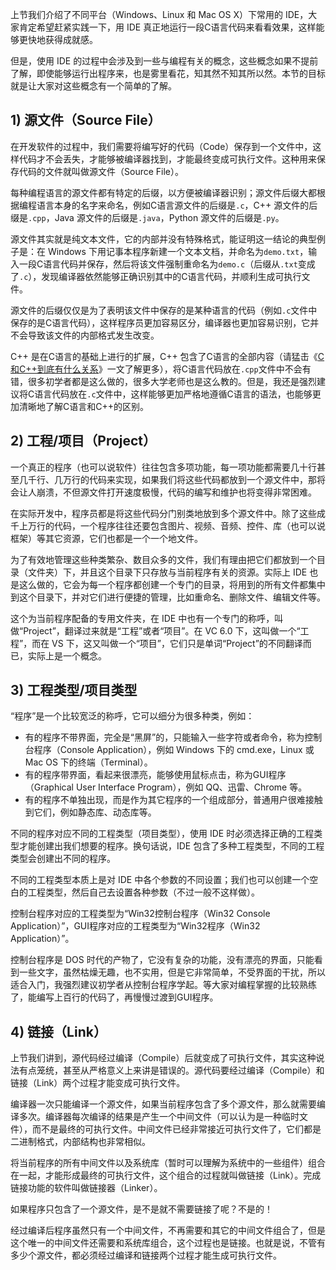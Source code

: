 上节我们介绍了不同平台（Windows、Linux 和 Mac OS X）下常用的 IDE，大家肯定希望赶紧实践一下，用 IDE 真正地运行一段C语言代码来看看效果，这样能够更快地获得成就感。

但是，使用 IDE 的过程中会涉及到一些与编程有关的概念，这些概念如果不提前了解，即使能够运行出程序来，也是雾里看花，知其然不知其所以然。本节的目标就是让大家对这些概念有一个简单的了解。

## 1) 源文件（Source File）

在开发软件的过程中，我们需要将编写好的代码（Code）保存到一个文件中，这样代码才不会丢失，才能够被编译器找到，才能最终变成可执行文件。这种用来保存代码的文件就叫做源文件（Source File）。

每种编程语言的源文件都有特定的后缀，以方便被编译器识别；源文件后缀大都根据编程语言本身的名字来命名，例如C语言源文件的后缀是`.c`，C++ 源文件的后缀是`.cpp`，Java 源文件的后缀是`.java`，Python 源文件的后缀是`.py`。

源文件其实就是纯文本文件，它的内部并没有特殊格式，能证明这一结论的典型例子是：在 Windows 下用记事本程序新建一个文本文档，并命名为`demo.txt`，输入一段C语言代码并保存，然后将该文件强制重命名为`demo.c`（后缀从`.txt`变成了`.c`），发现编译器依然能够正确识别其中的C语言代码，并顺利生成可执行文件。

源文件的后缀仅仅是为了表明该文件中保存的是某种语言的代码（例如`.c`文件中保存的是C语言代码），这样程序员更加容易区分，编译器也更加容易识别，它并不会导致该文件的内部格式发生改变。

C++ 是在C语言的基础上进行的扩展，C++ 包含了C语言的全部内容（请猛击《[C和C++到底有什么关系](http://c.biancheng.net/cpp/html/3161.html)》一文了解更多），将C语言代码放在`.cpp`文件中不会有错，很多初学者都是这么做的，很多大学老师也是这么教的。但是，我还是强烈建议将C语言代码放在`.c`文件中，这样能够更加严格地遵循C语言的语法，也能够更加清晰地了解C语言和C++的区别。

## 2) 工程/项目（Project）

一个真正的程序（也可以说软件）往往包含多项功能，每一项功能都需要几十行甚至几千行、几万行的代码来实现，如果我们将这些代码都放到一个源文件中，那将会让人崩溃，不但源文件打开速度极慢，代码的编写和维护也将变得非常困难。

在实际开发中，程序员都是将这些代码分门别类地放到多个源文件中。除了这些成千上万行的代码，一个程序往往还要包含图片、视频、音频、控件、库（也可以说框架）等其它资源，它们也都是一个一个地文件。

为了有效地管理这些种类繁杂、数目众多的文件，我们有理由把它们都放到一个目录（文件夹）下，并且这个目录下只存放与当前程序有关的资源。实际上 IDE 也是这么做的，它会为每一个程序都创建一个专门的目录，将用到的所有文件都集中到这个目录下，并对它们进行便捷的管理，比如重命名、删除文件、编辑文件等。

这个为当前程序配备的专用文件夹，在 IDE 中也有一个专门的称呼，叫做“Project”，翻译过来就是“工程”或者“项目”。在 VC 6.0 下，这叫做一个“工程”，而在 VS 下，这又叫做一个“项目”，它们只是单词“Project”的不同翻译而已，实际上是一个概念。

## 3) 工程类型/项目类型

“程序”是一个比较宽泛的称呼，它可以细分为很多种类，例如：

- 有的程序不带界面，完全是“黑屏”的，只能输入一些字符或者命令，称为控制台程序（Console Application），例如 Windows 下的 cmd.exe，Linux 或 Mac OS 下的终端（Terminal）。
- 有的程序带界面，看起来很漂亮，能够使用鼠标点击，称为GUI程序（Graphical User Interface Program），例如 QQ、迅雷、Chrome 等。
- 有的程序不单独出现，而是作为其它程序的一个组成部分，普通用户很难接触到它们，例如静态库、动态库等。

不同的程序对应不同的工程类型（项目类型），使用 IDE 时必须选择正确的工程类型才能创建出我们想要的程序。换句话说，IDE 包含了多种工程类型，不同的工程类型会创建出不同的程序。

不同的工程类型本质上是对 IDE 中各个参数的不同设置；我们也可以创建一个空白的工程类型，然后自己去设置各种参数（不过一般不这样做）。

控制台程序对应的工程类型为“Win32控制台程序（Win32 Console Application）”，GUI程序对应的工程类型为“Win32程序（Win32 Application）”。

控制台程序是 DOS 时代的产物了，它没有复杂的功能，没有漂亮的界面，只能看到一些文字，虽然枯燥无趣，也不实用，但是它非常简单，不受界面的干扰，所以适合入门，我强烈建议初学者从控制台程序学起。等大家对编程掌握的比较熟练了，能编写上百行的代码了，再慢慢过渡到GUI程序。

## 4) 链接（Link）

上节我们讲到，源代码经过编译（Compile）后就变成了可执行文件，其实这种说法有点笼统，甚至从严格意义上来讲是错误的。源代码要经过编译（Compile）和链接（Link）两个过程才能变成可执行文件。

编译器一次只能编译一个源文件，如果当前程序包含了多个源文件，那么就需要编译多次。编译器每次编译的结果是产生一个中间文件（可以认为是一种临时文件），而不是最终的可执行文件。中间文件已经非常接近可执行文件了，它们都是二进制格式，内部结构也非常相似。

将当前程序的所有中间文件以及系统库（暂时可以理解为系统中的一些组件）组合在一起，才能形成最终的可执行文件，这个组合的过程就叫做链接（Link）。完成链接功能的软件叫做链接器（Linker）。

如果程序只包含了一个源文件，是不是就不需要链接了呢？不是的！

经过编译后程序虽然只有一个中间文件，不再需要和其它的中间文件组合了，但是这个唯一的中间文件还需要和系统库组合，这个过程也是链接。也就是说，不管有多少个源文件，都必须经过编译和链接两个过程才能生成可执行文件。